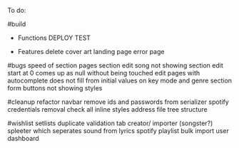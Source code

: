 To do:

#build

- Functions
  DEPLOY
  TEST

* Features
  delete cover art
  landing page
  error page

#bugs
speed of section pages
section edit song not showing
section edit start at 0 comes up as null without being touched
edit pages with autocomplete does not fill from initial values on key mode and genre
section form buttons not showing styles

#cleanup
refactor navbar
remove ids and passwords from serializer
spotify credentials removal
check all inline styles
address file tree structure

#wishlist
setlists
duplicate validation
tab creator/ importer (songster?)
spleeter which seperates sound from lyrics
spotify playlist bulk import
user dashboard
